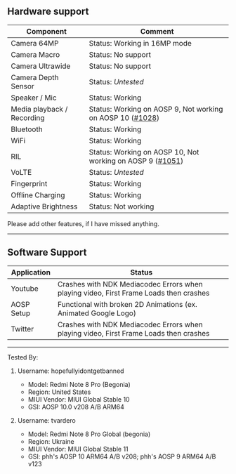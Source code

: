 ## Hardware support

| Component                 |      Comment                                              |
|---------------------------|-----------------------------------------------------------|
| Camera 64MP                    | Status: Working in 16MP mode |
| Camera Macro | Status: No support |
| Camera Ultrawide | Status: No support |
| Camera Depth Sensor | Status: *Untested* |
| Speaker / Mic             | Status: Working                                        |
| Media playback / Recording | Status: Working on AOSP 9, Not working on AOSP 10 ([#1028](https://github.com/phhusson/treble_experimentations/issues/1028)) |
| Bluetooth                 | Status: Working                                           |
| WiFi                      | Status: Working                                           |
| RIL | Status: Working on AOSP 10, Not working on AOSP 9 ([#1051](https://github.com/phhusson/treble_experimentations/issues/1051)) |
| VoLTE                     | Status: *Untested*                                       |
| Fingerprint               | Status: Working                                           |
| Offline Charging          | Status: Working                                     |
| Adaptive Brightness       | Status: Not working                                 |

Please add other features, if I have missed anything.

---
## Software Support
| Application |      Status                                              |
|---------------------------|-----------------------------------------------------------|
| Youtube |Crashes with NDK Mediacodec Errors when playing video, First Frame Loads then crashes|
| AOSP Setup   | Functional with broken 2D Animations (ex. Animated Google Logo)|
| Twitter  | Crashes with NDK Mediacodec Errors when playing video,  First Frame Loads then crashes |
---
Tested By:
1. Username: hopefullyidontgetbanned
   - Model: Redmi Note 8 Pro (Begonia)
   - Region: United States
   - MIUI Vendor: MIUI Global Stable 10
   - GSI: AOSP 10.0 v208 A/B ARM64

2. Username: tvardero
   - Model: Redmi Note 8 Pro Global (begonia)
   - Region: Ukraine
   - MIUI Vendor: MIUI Global Stable 11
   - GSI: phh's AOSP 10 ARM64 A/B v208; phh's AOSP 9 ARM64 A/B v123